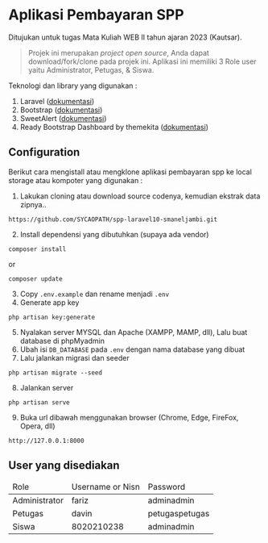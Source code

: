 # Aplikasi Pembayaran SPP

Ditujukan untuk tugas Mata Kuliah WEB II tahun ajaran 2023 (Kautsar).
> Projek ini merupakan _project open source_, Anda dapat download/fork/clone pada projek ini.
> Aplikasi ini memiliki 3 Role user yaitu Administrator, Petugas, & Siswa.

Teknologi dan library yang digunakan :
1. Laravel (<a href="https://laravel.com/docs/10.x" target="_blank">dokumentasi</a>)
2. Bootstrap (<a href="https://realrashid.github.io/sweet-alert/install" target="_blank">dokumentasi</a>)
3. SweetAlert (<a href="https://getbootstrap.com/docs/5.3/getting-started/introduction/" target="_blank">dokumentasi</a>)
4. Ready Bootstrap Dashboard by themekita (<a href="https://themekita.com/ready-bootstrap-dashboard.html" target="_blank">dokumentasi</a>)

## Configuration
Berikut cara mengistall atau mengklone aplikasi pembayaran spp ke local storage atau kompoter yang digunakan :
1. Lakukan cloning atau download source codenya, kemudian ekstrak data zipnya..
```
https://github.com/SYCAOPATH/spp-laravel10-smaneljambi.git
```
2. Install dependensi yang dibutuhkan (supaya ada vendor)
```
composer install
```
or
```
composer update
```
3. Copy `.env.example` dan rename menjadi `.env`
4. Generate app key
```
php artisan key:generate
```
5. Nyalakan server MYSQL dan Apache (XAMPP, MAMP, dll), Lalu buat database di phpMyadmin
6. Ubah isi `DB_DATABASE` pada `.env` dengan nama database yang dibuat
7. Lalu jalankan migrasi dan seeder
```
php artisan migrate --seed
```
8. Jalankan server
```
php artisan serve
```
9. Buka url dibawah menggunakan browser (Chrome, Edge, FireFox, Opera, dll)
```
http://127.0.0.1:8000
```

## User yang disediakan
<table>
    <thead>
        <td>Role</td>
        <td>Username or Nisn</td>
        <td>Password</td>
    </thead>
    <tbody>
        <tr>
            <td>Administrator</td>
            <td>fariz</td>
            <td>adminadmin</td>
        </tr>
        <tr>
            <td>Petugas</td>
            <td>davin</td>
            <td>petugaspetugas</td>
        </tr>
        <tr>
            <td rowspan="5">Siswa</td>
            <td>8020210238</td>
            <td>adminadmin</td>
        </tr>
    </tbody>
</table>
